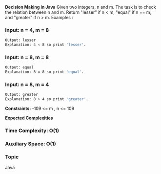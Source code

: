 **Decision Making in Java**
Given two integers, n and m. The task is to check the relation between n and m. Return "lesser" if n < m,  "equal" if n == m, and "greater" if n > m.
Examples :

### Input: n = 4, m = 8
```bash
Output: lesser
Explanation: 4 < 8 so print 'lesser'.
```

### Input: n = 8, m = 8
```bash
Output: equal
Explanation: 8 = 8 so print 'equal'.
```

### Input: n = 8, m = 4
```bash
Output: greater
Explanation: 8 > 4 so print 'greater'.
```
**Constraints:**
-109 <= m , n <= 109

**Expected Complexities**
### Time Complexity: O(1)

### Auxiliary Space: O(1)

### Topic
Java

